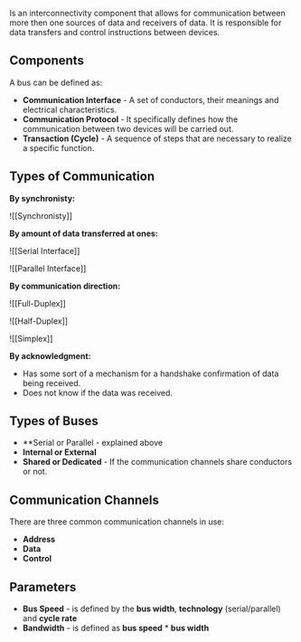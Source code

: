 Is an interconnectivity component that allows for communication between more then one sources of data and receivers of data. It is responsible for data transfers and control instructions between devices.
## Components
A bus can be defined as:
- **Communication Interface** - A set of conductors, their meanings and electrical characteristics.
- **Communication Protocol** - It specifically defines how the communication between two devices will be carried out. 
- **Transaction (Cycle)** - A sequence of steps that are necessary to realize a specific function.

## Types of Communication
**By synchronisty:**

![[Synchronisty]]

**By amount of data transferred at ones:**

![[Serial Interface]]

![[Parallel Interface]]

**By communication direction:**

![[Full-Duplex]]

![[Half-Duplex]]

![[Simplex]]

**By acknowledgment:**
- Has some sort of a mechanism for a handshake confirmation of data being received.
- Does not know if the data was received.
## Types of Buses
- **Serial or Parallel - explained above
- **Internal or External**
- **Shared or Dedicated** - If the communication channels share conductors or not.
## Communication Channels
There are three common communication channels in use:
- **Address**
- **Data**
- **Control**
## Parameters
- **Bus Speed** - is defined by the **bus width**, **technology** (serial/parallel) and **cycle rate**
- **Bandwidth** - is defined as **bus speed** * **bus width**
